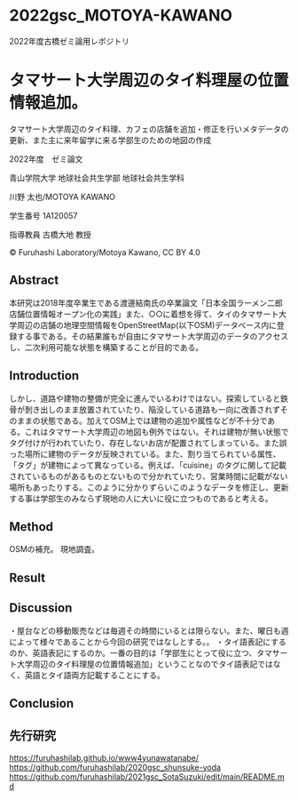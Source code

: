 # 2022gsc_MOTOYA-KAWANO
2022年度古橋ゼミ論用レポジトリ



# タマサート大学周辺のタイ料理屋の位置情報追加。

タマサート大学周辺のタイ料理、カフェの店舗を追加・修正を行いメタデータの更新、また主に来年留学に来る学部生のための地図の作成

2022年度　ゼミ論文

青山学院大学 地球社会共生学部 地球社会共生学科

川野 太也/MOTOYA KAWANO

学生番号 1A120057

指導教員 古橋大地 教授

© Furuhashi Laboratory/Motoya Kawano, CC BY 4.0

## Abstract

本研究は2018年度卒業生である渡邊結南氏の卒業論文「日本全国ラーメン二郎店舗位置情報オープン化の実践」また、○○に着想を得て、タイのタマサート大学周辺の店舗の地理空間情報をOpenStreetMap(以下OSM)データベース内に登録する事である。その結果誰もが自由にタマサート大学周辺のデータのアクセスし、二次利用可能な状態を構築することが目的である。

## Introduction

しかし、道路や建物の整備が完全に進んでいるわけではない。探索していると鉄骨が剝き出しのまま放置されていたり、陥没している道路も一向に改善されずそのままの状態である。加えてOSM上では建物の追加や属性などが不十分である。これはタマサート大学周辺の地図も例外ではない。それは建物が無い状態でタグ付けが行われていたり、存在しないお店が配置されてしまっている。また誤った場所に建物のデータが反映されている。また、割り当てられている属性、「タグ」が建物によって異なっている。例えば、「cuisine」のタグに関して記載されているものがあるものとないもので分かれていたり、営業時間に記載がない場所もあったりする。このように分かりずらいこのようなデータを修正し、更新する事は学部生のみならず現地の人に大いに役に立つものであると考える。

## Method

OSMの補充。
現地調査。

## Result

## Discussion 

・屋台などの移動販売などは毎週その時間にいるとは限らない。また、曜日も週によって様々であることから今回の研究ではなしとする。。
・タイ語表記にするのか、英語表記にするのか。一番の目的は「学部生にとって役に立つ、タマサート大学周辺のタイ料理屋の位置情報追加」ということなのでタイ語表記ではなく、英語とタイ語両方記載することにする。

## Conclusion

## 先行研究

https://furuhashilab.github.io/www4yunawatanabe/
https://github.com/furuhashilab/2020gsc_shunsuke-yoda
https://github.com/furuhashilab/2021gsc_SotaSuzuki/edit/main/README.md

